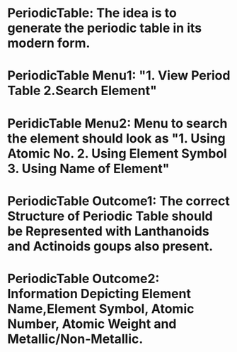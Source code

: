# PeriodicTable: The idea is to generate the periodic table in its modern form.
# PeriodicTable Menu1: "1. View Period Table    2.Search Element"
# PeridicTable Menu2:  Menu to search the element should look as "1. Using Atomic No.  2. Using Element Symbol  3. Using Name of Element"
# PeriodicTable Outcome1: The correct Structure of Periodic Table should be Represented with Lanthanoids and Actinoids goups also present.
# PeriodicTable Outcome2:  Information Depicting Element Name,Element Symbol, Atomic Number, Atomic Weight and Metallic/Non-Metallic.
